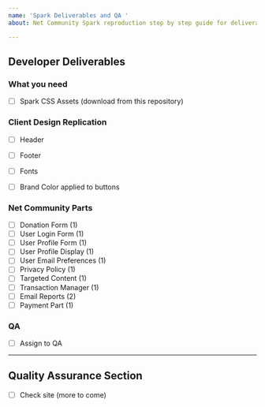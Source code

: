 ```yaml
---
name: 'Spark Deliverables and QA '
about: Net Community Spark reproduction step by step guide for deliverables and QA

---
```


## Developer Deliverables

### What you need
- [ ] Spark CSS Assets (download from this repository)

### Client Design Replication
- [ ] Header
- [ ] Footer
- [ ] Fonts
- [ ] Brand Color applied to buttons


### Net Community Parts
- [ ] Donation Form (1)  
- [ ] User Login Form (1)  
- [ ] User Profile Form (1)  
- [ ] User Profile Display (1)   
- [ ] User Email Preferences (1)  
- [ ] Privacy Policy (1)  
- [ ] Targeted Content (1)  
- [ ] Transaction Manager (1)  
- [ ] Email Reports (2)  
- [ ] Payment Part (1)  

### QA
- [ ] Assign to QA 
---

## Quality Assurance Section
- [ ] Check site (more to come)
